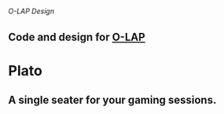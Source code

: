 ###### O-LAP Design  
Code and design for [O-LAP](https://o-lap.com)  
---
# Plato  
A single seater for your gaming sessions.  
---